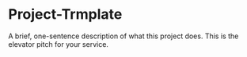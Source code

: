# Project-Trmplate
A brief, one-sentence description of what this project does. This is the elevator pitch for your service.
